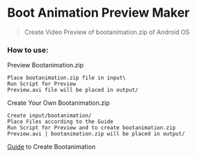 # Boot Animation Preview Maker
> Create Video Preview of bootanimation.zip of Android OS

### How to use:

Preview Bootanimation.zip

```
Place bootanimation.zip file in input\
Run Script for Preview
Preview.avi file will be placed in output/
```

Create Your Own Bootanimation.zip

```
Create input/bootanimation/
Place Files according to the Guide
Run Script for Preview and to create bootanimation.zip
Preview.avi | bootanimation.zip will be placed in output/
```
[Guide](https://android.googlesource.com/platform/frameworks/base/+/master/cmds/bootanimation/FORMAT.md) to Create Bootanimation
